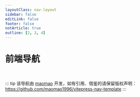 ```yaml
---
layoutClass: nav-layout
sidebar: false
editLink: false
footer: false
notArticle: true
outline: [2, 3, 4]
---
```


<script setup>
import { NAV_DATA } from './data'
</script>
<style src="./index.scss"></style>

# 前端导航

<MNavLinks v-for="{title, items} in NAV_DATA" :title="title" :items="items"/>

<br />

::: tip
该导航由 [maomao](https://github.com/maomao1996) 开发，如有引用、借鉴的请保留版权声明：<https://github.com/maomao1996/vitepress-nav-template>
:::
